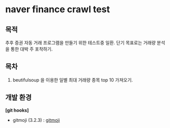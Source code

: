# naver finance crawl test
## 목적
추후 증권 자동 거래 프로그램을 만들기 위한 테스트중 일환.
단기 목표로는 거래량 분석을 통한 대박 주 포착하기.
## 목차
1. beutifulsoup 을 이용한 일별 최대 거래량 종목 top 10 가져오기.
## 개발 환경
**[git hooks]**
* gitmoji (3.2.3) : [gitmoji](https://github.com/carloscuesta/gitmoji-cli)
